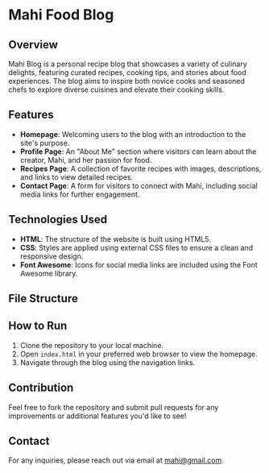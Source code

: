 # Mahi Food Blog

## Overview
Mahi Blog is a personal recipe blog that showcases a variety of culinary delights, featuring curated recipes, cooking tips, and stories about food experiences. The blog aims to inspire both novice cooks and seasoned chefs to explore diverse cuisines and elevate their cooking skills.

## Features
- **Homepage**: Welcoming users to the blog with an introduction to the site's purpose.
- **Profile Page**: An "About Me" section where visitors can learn about the creator, Mahi, and her passion for food.
- **Recipes Page**: A collection of favorite recipes with images, descriptions, and links to view detailed recipes.
- **Contact Page**: A form for visitors to connect with Mahi, including social media links for further engagement.

## Technologies Used
- **HTML**: The structure of the website is built using HTML5.
- **CSS**: Styles are applied using external CSS files to ensure a clean and responsive design.
- **Font Awesome**: Icons for social media links are included using the Font Awesome library.

## File Structure



## How to Run
1. Clone the repository to your local machine.
2. Open `index.html` in your preferred web browser to view the homepage.
3. Navigate through the blog using the navigation links.

## Contribution
Feel free to fork the repository and submit pull requests for any improvements or additional features you'd like to see!



## Contact
For any inquiries, please reach out via email at [mahi@gmail.com](mailto:mahi@gmail.com).

